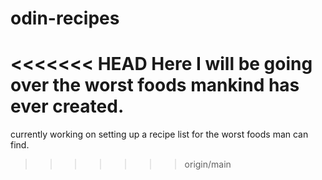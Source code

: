 # odin-recipes
<<<<<<< HEAD
Here I will be going over the worst foods mankind has ever created.
=======
currently working on setting up a recipe list for the worst foods man can find. 
>>>>>>> origin/main
